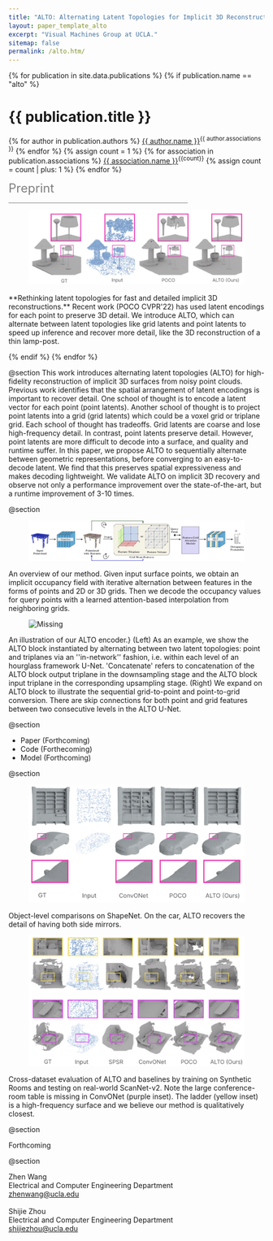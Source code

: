 ```yaml
---
title: "ALTO: Alternating Latent Topologies for Implicit 3D Reconstruction"
layout: paper_template_alto
excerpt: "Visual Machines Group at UCLA."
sitemap: false
permalink: /alto.htm/
---
```


{% for publication in site.data.publications %}
{% if publication.name == "alto" %}

# {{ publication.title }}

{% for author in publication.authors %} [{{ author.name }}]({{author.link}})<sup>{{ author.associations }}</sup>
{% endfor %}
{% assign count = 1 %}
{% for association in publication.associations %} [{{ association.name }}]({{association.link}})<sup>{{count}}</sup> {% assign count = count | plus: 1 %}
{% endfor %}

<font color="gray" size="5">Preprint</font>

<hr class="center" style="width: 70%; color: grey; height: 0.1px; background-color:grey;"/>

<figure> 
  <img src= "/assets/images/publications/alto_figures/teaser_png.png" alt="Missing"> 
</figure>
**Rethinking latent topologies for fast and detailed implicit 3D reconstructions.** Recent work (POCO CVPR'22) has used latent encodings for each point to preserve 3D detail. We introduce ALTO, which can alternate between latent topologies like grid latents and point latents to speed up inference and recover more detail, like the 3D reconstruction of a thin lamp-post. 
<br>

{% endif %}
{% endfor %}

<!--

  1 Abstract
  2 Files
  3 Citations
  4 Press
  5 Contact
  6 FAQ
  7 Media

-->

@section
This work introduces alternating latent topologies (ALTO) for high-fidelity reconstruction of implicit 3D surfaces from noisy point clouds. Previous work identifies that the spatial arrangement of latent encodings is important to recover detail. One school of thought is to encode a latent vector for each point (point latents). Another school of thought is to project point latents into a grid (grid latents) which could be a voxel grid or triplane grid. Each school of thought has tradeoffs. Grid latents are coarse and lose high-frequency detail. In contrast, point latents preserve detail. However, point latents are more difficult to decode into a surface, and quality and runtime suffer. In this paper, we propose ALTO to sequentially alternate between geometric representations, before converging to an easy-to-decode latent. We find that this preserves spatial expressiveness and makes decoding lightweight. We validate ALTO on implicit 3D recovery and observe not only a performance improvement over the state-of-the-art, but a  runtime improvement of 3-10 times.

@section 
<figure> 
  <img src= "/assets/images/publications/alto_figures/network_architecture.png" alt="Missing"> 
</figure>
An overview of our method. Given input surface points, we obtain an implicit occupancy field with iterative alternation between features in the forms of points and 2D or 3D grids. Then we decode the occupancy values for query points with a learned attention-based interpolation from neighboring grids.

<figure> 
  <img src= "/assets/images/publications/alto_figures/unet_grid_final.png" alt="Missing"> 
</figure>
An illustration of our ALTO encoder.} (Left) As an example, we show the ALTO block instantiated by alternating between two latent topologies: point and triplanes via an ''in-network'' fashion, i.e. within each level of an hourglass framework U-Net.  'Concatenate' refers to concatenation of the ALTO block output triplane in the downsampling stage and the ALTO block input triplane in the corresponding upsampling stage. (Right) We expand on ALTO block to illustrate the sequential grid-to-point and point-to-grid conversion. There are skip connections for both point and grid features between two consecutive levels in the ALTO U-Net. 

@section
- Paper (Forthcoming) <!-- ([Link](https://drive.google.com/file/d/1c0h7UNYsZdO_QPr3feylZ0n6A5mAly6p/view?usp=sharing)) -->
- Code (Forthecoming)
- Model (Forthcoming)

@section
<figure> 
  <img src= "/assets/images/publications/alto_figures/shapenet.png" alt="Missing"> 
</figure>
Object-level comparisons on ShapeNet. On the car, ALTO recovers the detail of having both side mirrors.

<figure> 
  <img src= "/assets/images/publications/alto_figures/scannet.png" alt="Missing"> 
</figure>
Cross-dataset evaluation of ALTO and baselines by training on Synthetic Rooms and testing on real-world ScanNet-v2. Note the large conference-room table is missing in ConvONet (purple inset). The ladder (yellow inset) is a high-frequency surface and we believe our method is qualitatively closest.

@section

Forthcoming 

@section

Zhen Wang <br>
Electrical and Computer Engineering Department <br>
zhenwang@ucla.edu <br>
&nbsp;<br>
Shijie Zhou <br>
Electrical and Computer Engineering Department <br>
shijiezhou@ucla.edu <br>
<br>
